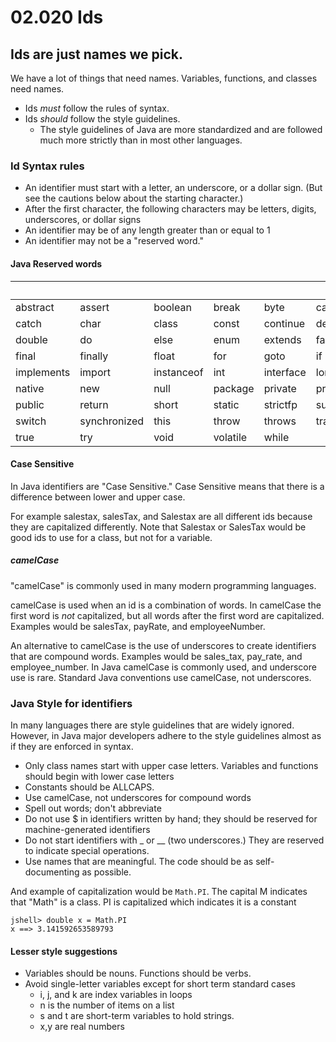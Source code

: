# 02.020 Ids
## Ids are just names we pick.

We have a lot of things that need names.  Variables, functions, and classes need names.

* Ids *must* follow the rules of syntax.
* Ids *should* follow the style guidelines.  
   * The style guidelines of Java are more standardized and are followed much more strictly than in most other languages.

### Id Syntax rules

* An identifier must start with a letter, an underscore, or a dollar sign. (But see the cautions below about the starting character.)
* After the first character, the following characters may be letters, digits, underscores, or dollar signs
* An identifier may be of any length greater than or equal to 1
* An identifier may not be a "reserved word."  

#### **Java Reserved words**

&nbsp;|&nbsp;|&nbsp;|&nbsp;|&nbsp;|&nbsp;
---|---|---|---|---|---
abstract | assert | boolean | break | byte | case
catch | char | class | const | continue | default
double | do | else | enum | extends | false
final | finally | float | for | goto | if
implements | import | instanceof | int | interface | long
native | new | null | package | private | protected
public | return | short | static | strictfp | super
switch | synchronized | this | throw | throws | transient
true | try | void | volatile | while |&nbsp;


#### Case Sensitive

In Java identifiers are "Case Sensitive."  Case Sensitive means that there is a difference between lower and upper case.

For example salestax, salesTax, and Salestax are all different ids because they are capitalized differently.  Note that Salestax or SalesTax would be good ids to use for a class, but not for a variable.

##### camelCase

"camelCase" is commonly used in many modern programming languages.

camelCase is used when an id is a combination of words.  In camelCase the first word is *not* capitalized, but all words after the first word are capitalized.  Examples would be salesTax, payRate, and employeeNumber.

An alternative to camelCase is the use of underscores to create identifiers that are compound words.  Examples would be sales_tax, pay_rate, and employee_number.  In Java camelCase is commonly used, and underscore use is rare.  Standard Java conventions use camelCase, not underscores.

### Java Style for identifiers

In many languages there are style guidelines that are widely ignored.  However, in Java major developers adhere to the style guidelines almost as if they are enforced in syntax.

* Only class names start with upper case letters.  Variables and functions should begin with lower case letters
* Constants should be ALLCAPS.
* Use camelCase, not underscores for compound words
* Spell out words; don't abbreviate
* Do not use $ in identifiers written by hand; they should be reserved for machine-generated identifiers
* Do not start identifiers with _ or __ (two underscores.)  They are reserved to indicate special operations.
* Use names that are meaningful.  The code should be as self-documenting as possible.

And example of capitalization would be ```Math.PI```. The capital M indicates that "Math" is a class.  PI is capitalized which indicates it is a constant

```
jshell> double x = Math.PI
x ==> 3.141592653589793
```

#### Lesser style suggestions

* Variables should be nouns.  Functions should be verbs.
* Avoid single-letter variables except for short term standard cases
   * i, j, and k are index variables in loops
   * n is the number of items on a list
   * s and t are short-term variables to hold strings.
   * x,y are real numbers

   